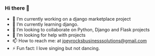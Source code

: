 ### Hi there 👋

<!--
**jossyrocks/jossyrocks** is a ✨ _special_ ✨ repository because its `README.md` (this file) appears on your GitHub profile.
-->

- 🔭 I’m currently working on a django marketplace project
- 🌱 I’m currently learning django.
- 👯 I’m looking to collaborate on Python, Django and Flask projects
- 🤔 I’m looking for help with projects 
- 📫 How to reach me: at joeyrocksbusinesssolutions@gmail.com
- ⚡ Fun fact: I love singing but not dancing.
